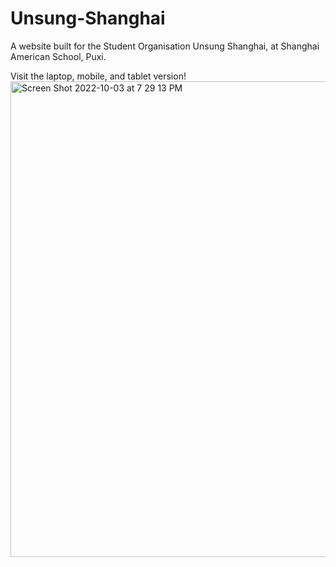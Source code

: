 # Unsung-Shanghai

A website built for the Student Organisation Unsung Shanghai, at Shanghai American School, Puxi.

Visit the laptop, mobile, and tablet version!
<img width="761" alt="Screen Shot 2022-10-03 at 7 29 13 PM" src="https://user-images.githubusercontent.com/61687774/193703658-8ff56f43-d304-403f-8764-fd8faa7505e2.png">
